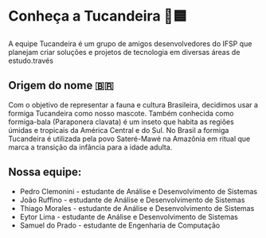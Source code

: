 # Conheça a Tucandeira 🐜🟦

A equipe Tucandeira é um grupo de amigos desenvolvedores do IFSP que planejam criar soluções e projetos de tecnologia em diversas áreas de estudo.través 

## Origem do nome 🇧🇷
Com o objetivo de representar a fauna e cultura Brasileira, decidimos usar a formiga Tucandeira como nosso mascote. Também conhecida como formiga-bala (Paraponera clavata)
é um inseto que habita as regiões úmidas e tropicais da América Central e do Sul. No Brasil a formiga Tucandeira é utilizada pela povo Sateré-Mawé na Amazônia em ritual que marca a transição da
infância para a idade adulta.

## Nossa equipe:
- Pedro Clemonini - estudante de Análise e Desenvolvimento de Sistemas
- João Ruffino - estudante de Análise e Desenvolvimento de Sistemas
- Thiago Morales - estudante de Análise e Desenvolvimento de Sistemas
- Eytor Lima - estudante de Análise e Desenvolvimento de Sistemas
- Samuel do Prado - estudante de Engenharia de Computação

